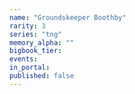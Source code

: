 ```yaml
---
name: "Groundskeeper Boothby"
rarity: 3
series: "tng"
memory_alpha: ""
bigbook_tier:
events:
in_portal:
published: false
---
```


